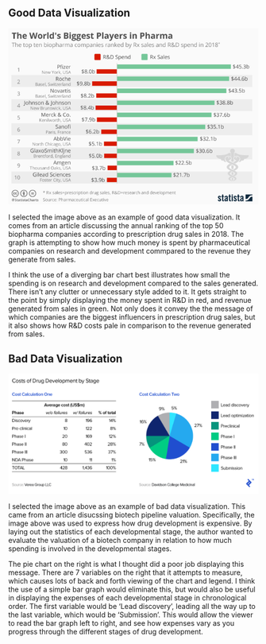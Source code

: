 ## Good Data Visualization

![](./good_example.png)<!-- -->

I selected the image above as an example of good data visualization. It
comes from an article discussing the annual ranking of the top 50
biopharma companies according to prescription drug sales in 2018. The
graph is attempting to show how much money is spent by pharmaceutical
companies on research and development commpared to the revenue they
generate from sales.

I think the use of a diverging bar chart best illustrates how small the
spending is on research and development compared to the sales generated.
There isn’t any clutter or unnecessary style added to it. It gets
straight to the point by simply displaying the money spent in R\&D in
red, and revenue generated from sales in green. Not only does it convey
the the message of which companies are the biggest influencers in
prescription drug sales, but it also shows how R\&D costs pale in
comparison to the revenue generated from sales.

## Bad Data Visualization

![](./bad_example.PNG)<!-- -->

I selected the image above as an example of bad data visualization. This
came from an article disucssing biotech pipeline valuation.
Specifically, the image above was used to express how drug development
is expensive. By laying out the statistics of each developmental stage,
the author wanted to evaluate the valuation of a biotech company in
relation to how much spending is involved in the developmental stages.

The pie chart on the right is what I thought did a poor job displaying
this message. There are 7 variables on the right that it attempts to
measure, which causes lots of back and forth viewing of the chart and
legend. I think the use of a simple bar graph would eliminate this, but
would also be useful in displaying the expenses of each developmental
stage in chronological order. The first variable would be ‘Lead
discovery’, leading all the way up to the last variable, which would be
‘Submission’. This would allow the viewer to read the bar graph left
to right, and see how expenses vary as you progress through the
different stages of drug development.
